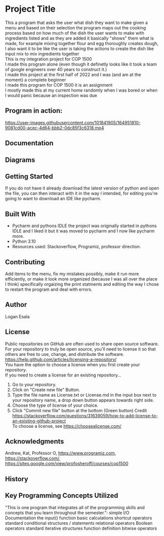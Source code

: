# Project Title

This a program that asks the user what dish they want to make given a menu and based on their selection the program maps out the cooking process based on how much of the dish the user wants to make with ingredients listed and as they are added it basically "shows" them what is made, for example mixing together flour and egg thoroughly creates dough, I also want it to be like the user is taking the actions to create the dish like input mix to mix ingredients together<br />
This is my integration project for COP 1500<br />
I made this program alone (even though it definetly looks like it took a team of google engineers over 40 years to construct it.)<br />
I made this project at the first half of 2022 and I was (and am at the moment) a complete beginner<br />
I made this program for COP 1500 it is an assignment<br />
I mostly made this at my current home randomly when I was bored or when I would panic because an inspection was due<br />

## Program in action:

https://user-images.githubusercontent.com/101841905/164951810-9081cd00-acec-4d64-bbb2-0dc85f3c6318.mp4

## Documentation

## Diagrams

## Getting Started 
If you do not have it already download the latest version of python and open the file, you can then interact with it in the way I intended, for editing you're going to want to download an IDE like pycharm.

## Built With

* Pycharm and pythons IDLE the project was originally started in pythons IDLE and I liked it but it was moved to pycharm and I now like pycharm more. 
* Python 3.10
* Resources used: Stackoverflow, Programiz, professor direction.

## Contributing

Add items to the menu, fix my mistakes possibly, make it run more efficiently, or make it look more organized (because I was all over the place I think) specifically orgaizing the print statments and editing the way I chose to restart the program and deal with errors.

## Author

Logan Esala

## License

Public repositories on GitHub are often used to share open source software. For your repository to truly be open source, you'll need to license it so that others are free to use, change, and distribute the software. https://help.github.com/articles/licensing-a-repository/ <br />
You have the option to choose a license when you first create your repository. </br>
If you need to create a license for an existing repository...
1. Go to your repository.
2. Click on "Create new file" Button.
3. Type the file name as License.txt or License.md in the input box next to your repository name, a drop down button appears towards right side.
4. Choose the type of license of your choice.
5. Click "Commit new file" button at the bottom (Green button)
Credit https://stackoverflow.com/questions/31639059/how-to-add-license-to-an-existing-github-project <br />
To choose a license, see https://choosealicense.com/ 

## Acknowledgments

Andrew, Kat, Professor O, https://www.programiz.com, https://stackoverflow.com/, https://sites.google.com/view/profosheroff/courses/cop1500

## History

## Key Programming Concepts Utilized

"This is one program that integrates all of the programming skills and concepts that you learn throughout the semester.":
simple I/O
Documentation
the input() function
basic calculations
shortcut operators
standard conditional structures / statements
relational operators
Boolean operators
standard iterative structures
function definition
bitwise operators
